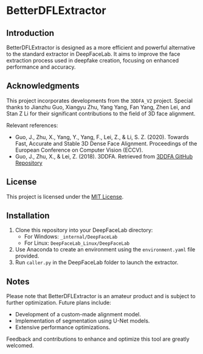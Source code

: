# BetterDFLExtractor

## Introduction
BetterDFLExtractor is designed as a more efficient and powerful alternative to the standard extractor in DeepFaceLab. It aims to improve the face extraction process used in deepfake creation, focusing on enhanced performance and accuracy.

## Acknowledgments
This project incorporates developments from the `3DDFA_V2` project. Special thanks to Jianzhu Guo, Xiangyu Zhu, Yang Yang, Fan Yang, Zhen Lei, and Stan Z Li for their significant contributions to the field of 3D face alignment.

Relevant references:
- Guo, J., Zhu, X., Yang, Y., Yang, F., Lei, Z., & Li, S. Z. (2020). Towards Fast, Accurate and Stable 3D Dense Face Alignment. Proceedings of the European Conference on Computer Vision (ECCV).
- Guo, J., Zhu, X., & Lei, Z. (2018). 3DDFA. Retrieved from [3DDFA GitHub Repository](https://github.com/cleardusk/3DDFA)

## License
This project is licensed under the [MIT License](LICENSE.md).

## Installation
1. Clone this repository into your DeepFaceLab directory:
   - For Windows: `_internal/DeepFaceLab`
   - For Linux: `DeepFaceLab_Linux/DeepFaceLab`
2. Use Anaconda to create an environment using the `environment.yaml` file provided.
3. Run `caller.py` in the DeepFaceLab folder to launch the extractor.

## Notes
Please note that BetterDFLExtractor is an amateur product and is subject to further optimization. Future plans include:
- Development of a custom-made alignment model.
- Implementation of segmentation using U-Net models.
- Extensive performance optimizations.

Feedback and contributions to enhance and optimize this tool are greatly welcomed.
